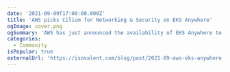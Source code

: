 ```yaml
---
date: '2021-09-09T17:00:00.000Z'
title: 'AWS picks Cilium for Networking & Security on EKS Anywhere'
ogImage: cover.png
ogSummary: 'AWS has just announced the availability of EKS Anywhere to manage on-premises Kubernetes clusters. As part of this, AWS picked Cilium as the built-in default for networking and security. So, as you create your first EKS-A cluster, you will automatically have Cilium installed and benefit from the powers of eBPF.'
categories:
  - Community
isPopular: true
externalUrl: 'https://isovalent.com/blog/post/2021-09-aws-eks-anywhere-chooses-cilium/?utm_source=website-cilium&utm_medium=referral&utm_campaign=cilium-blog'
---
```

